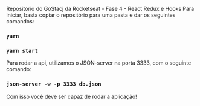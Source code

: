 Repositório do GoStacj da Rocketseat - Fase 4 - React Redux e Hooks
Para iniciar, basta copiar o repositório para uma pasta e dar os seguintes comandos:

### `yarn`

### `yarn start`

Para rodar a api, utilizamos o JSON-server na porta 3333, com o seguinte comando:

### `json-server -w -p 3333 db.json`


Com isso você deve ser capaz de rodar a aplicação!